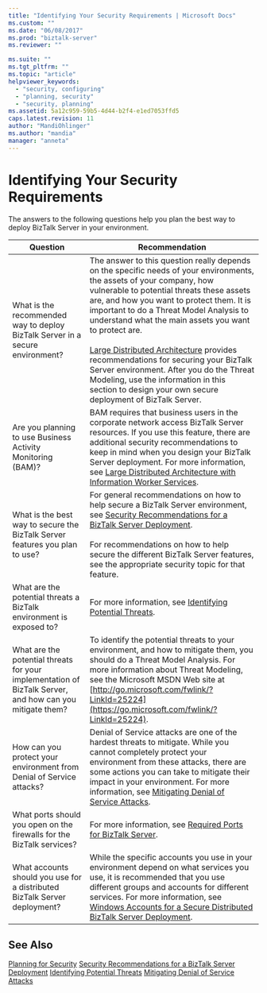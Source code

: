 ```yaml
---
title: "Identifying Your Security Requirements | Microsoft Docs"
ms.custom: ""
ms.date: "06/08/2017"
ms.prod: "biztalk-server"
ms.reviewer: ""

ms.suite: ""
ms.tgt_pltfrm: ""
ms.topic: "article"
helpviewer_keywords:
  - "security, configuring"
  - "planning, security"
  - "security, planning"
ms.assetid: 5a12c959-59b5-4d44-b2f4-e1ed7053ffd5
caps.latest.revision: 11
author: "MandiOhlinger"
ms.author: "mandia"
manager: "anneta"
---
```

# Identifying Your Security Requirements
The answers to the following questions help you plan the best way to deploy BizTalk Server in your environment.

|Question|Recommendation|
|--------------|--------------------|
|What is the recommended way to deploy BizTalk Server in a secure environment?|The answer to this question really depends on the specific needs of your environments, the assets of your company, how vulnerable to potential threats these assets are, and how you want to protect them. It is important to do a Threat Model Analysis to understand what the main assets you want to protect are.<br /><br /> [Large Distributed Architecture](../core/large-distributed-architecture.md) provides recommendations for securing your BizTalk Server environment. After you do the Threat Modeling, use the information in this section to design your own secure deployment of BizTalk Server.|
|Are you planning to use Business Activity Monitoring (BAM)?|BAM requires that business users in the corporate network access BizTalk Server resources. If you use this feature, there are additional security recommendations to keep in mind when you design your BizTalk Server deployment. For more information, see [Large Distributed Architecture with Information Worker Services](../core/large-distributed-architecture-with-information-worker-services.md).|
|What is the best way to secure the BizTalk Server features you plan to use?|For general recommendations on how to help secure a BizTalk Server environment, see [Security Recommendations for a BizTalk Server Deployment](../core/security-recommendations-for-a-biztalk-server-deployment.md).<br /><br /> For recommendations on how to help secure the different BizTalk Server features, see the appropriate security topic for that feature.|
|What are the potential threats a BizTalk environment is exposed to?|For more information, see [Identifying Potential Threats](../core/identifying-potential-threats.md).|
|What are the potential threats for your implementation of BizTalk Server, and how can you mitigate them?|To identify the potential threats to your environment, and how to mitigate them, you should do a Threat Model Analysis. For more information about Threat Modeling, see the Microsoft MSDN Web site at [http://go.microsoft.com/fwlink/?LinkId=25224](https://go.microsoft.com/fwlink/?LinkId=25224).|
|How can you protect your environment from Denial of Service attacks?|Denial of Service attacks are one of the hardest threats to mitigate. While you cannot completely protect your environment from these attacks, there are some actions you can take to mitigate their impact in your environment. For more information, see [Mitigating Denial of Service Attacks](../core/mitigating-denial-of-service-attacks.md).|
|What ports should you open on the firewalls for the BizTalk services?|For more information, see [Required Ports for BizTalk Server](../core/required-ports-for-biztalk-server.md).|
|What accounts should you use for a distributed BizTalk Server deployment?|While the specific accounts you use in your environment depend on what services you use, it is recommended that you use different groups and accounts for different services. For more information, see [Windows Accounts for a Secure Distributed BizTalk Server Deployment](../core/windows-accounts-for-a-secure-distributed-biztalk-server-deployment.md).|

## See Also
 [Planning for Security](../core/planning-for-security.md)
 [Security Recommendations for a BizTalk Server Deployment](../core/security-recommendations-for-a-biztalk-server-deployment.md)
 [Identifying Potential Threats](../core/identifying-potential-threats.md)
 [Mitigating Denial of Service Attacks](../core/mitigating-denial-of-service-attacks.md)